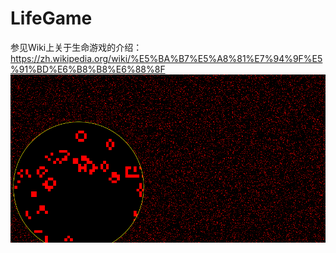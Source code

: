 # LifeGame
参见Wiki上关于生命游戏的介绍：
https://zh.wikipedia.org/wiki/%E5%BA%B7%E5%A8%81%E7%94%9F%E5%91%BD%E6%B8%B8%E6%88%8F
![image](https://github.com/lzjseed/LifeGame/blob/master/Image/1.png)
